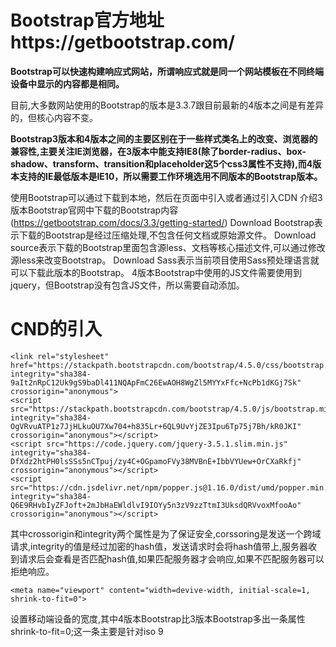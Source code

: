 # Bootstrap官方地址https://getbootstrap.com/

**Bootstrap可以快速构建响应式网站，所谓响应式就是同一个网站模板在不同终端设备中显示的内容都是相同。**

目前,大多数网站使用的Bootstrap的版本是3.3.7跟目前最新的4版本之间是有差异的，但核心内容不变。

**Bootstrap3版本和4版本之间的主要区别在于一些样式类名上的改变、浏览器的兼容性,主要关注IE浏览器，在3版本中能支持IE8(除了border-radius、box-shadow、transform、transition和placeholder这5个css3属性不支持),而4版本支持的IE最低版本是IE10，所以需要工作环境选用不同版本的Bootstrap版本。**

使用Bootstrap可以通过下载到本地，然后在页面中引入或者通过引入CDN
介绍3版本Bootstrap官网中下载的Bootstrap内容(https://getbootstrap.com/docs/3.3/getting-started/)
Download Bootstrap表示下载的Bootstrap是经过压缩处理,不包含任何文档或原始源文件。
Download source表示下载的Bootstrap里面包含源less、文档等核心描述文件,可以通过修改源less来改变Bootstrap。
Download Sass表示当前项目使用Sass预处理语言就可以下载此版本的Bootstrap。
4版本Bootstrap中使用的JS文件需要使用到jquery，但Bootstrap没有包含JS文件，所以需要自动添加。

# CND的引入
```
<link rel="stylesheet" href="https://stackpath.bootstrapcdn.com/bootstrap/4.5.0/css/bootstrap.min.css" integrity="sha384-9aIt2nRpC12Uk9gS9baDl411NQApFmC26EwAOH8WgZl5MYYxFfc+NcPb1dKGj7Sk" crossorigin="anonymous">
<script src="https://stackpath.bootstrapcdn.com/bootstrap/4.5.0/js/bootstrap.min.js" integrity="sha384-OgVRvuATP1z7JjHLkuOU7Xw704+h835Lr+6QL9UvYjZE3Ipu6Tp75j7Bh/kR0JKI" crossorigin="anonymous"></script>
<script src="https://code.jquery.com/jquery-3.5.1.slim.min.js" integrity="sha384-DfXdz2htPH0lsSSs5nCTpuj/zy4C+OGpamoFVy38MVBnE+IbbVYUew+OrCXaRkfj" crossorigin="anonymous"></script>
<script src="https://cdn.jsdelivr.net/npm/popper.js@1.16.0/dist/umd/popper.min.js" integrity="sha384-Q6E9RHvbIyZFJoft+2mJbHaEWldlvI9IOYy5n3zV9zzTtmI3UksdQRVvoxMfooAo" crossorigin="anonymous"></script>
```
其中crossorigin和integrity两个属性是为了保证安全,corssoring是发送一个跨域请求,integrity的值是经过加密的hash值，发送请求时会将hash值带上,服务器收到请求后会查看是否匹配hash值,如果匹配服务器才会响应,如果不匹配服务器可以拒绝响应。

```
<meta name="viewport" content="width=devive-width, initial-scale=1, shrink-to-fit=0">
```
设置移动端设备的宽度,其中4版本Bootstrap比3版本Bootstrap多出一条属性shrink-to-fit=0;这一条主要是针对iso 9